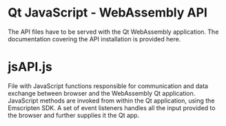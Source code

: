 # Qt JavaScript - WebAssembly API
The API files have to be served with the Qt WebAssembly application. The documentation covering the API installation is provided here.

# jsAPI.js
File with JavaScript functions responsible for communication and data exchange between browser and the WebAssembly Qt application.
JavaScript methods are invoked from within the Qt application, using the Emscripten SDK. A set of event listeners handles all the input provided to the browser and further supplies it the Qt app. 